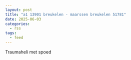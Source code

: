 ```yaml
---
layout: post
title: "a1 13901 breukelen - maarssen breukelen 51781"
date: 2025-06-03
categories: 
  - rss
tags: 
  - feed
---
```


Traumaheli met spoed
